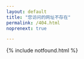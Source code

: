 ```yaml
---
layout: default 
title: "您访问的网址不存在"
permalink: /404.html
noprenext: true

---
```


{% include notfound.html %}

